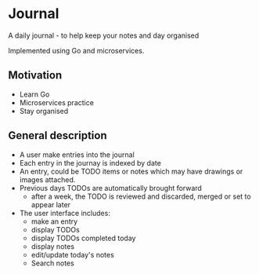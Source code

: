 # Journal
A daily journal - to help keep your notes and day organised

Implemented using Go and microservices.

## Motivation
 * Learn Go
 * Microservices practice
 * Stay organised


## General description
 * A user make entries into the journal
 * Each entry in the journay is indexed by date
 * An entry, could be TODO items or notes which may have drawings or images attached.
 * Previous days TODOs are automatically brought forward
   - after a week, the TODO is reviewed and discarded, merged or set to appear later
 * The user interface includes:
   - make an entry
   - display TODOs
   - display TODOs completed today
   - display notes
   - edit/update today's notes
   - Search notes
